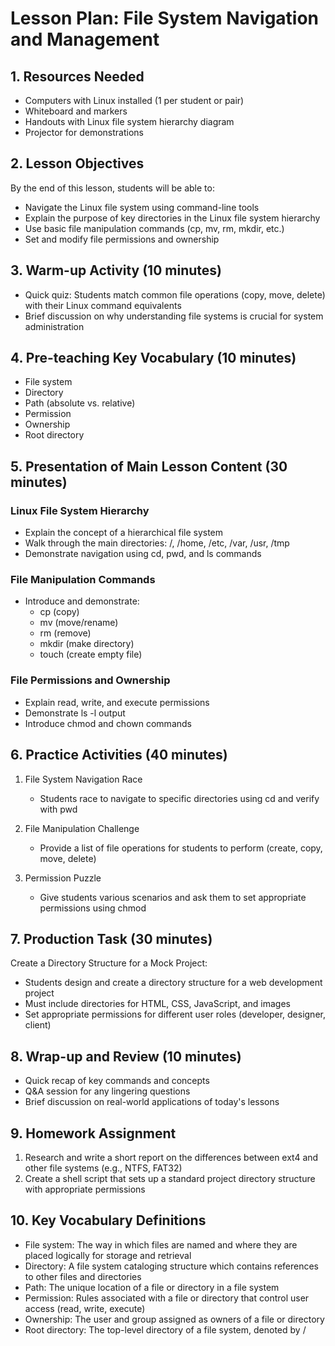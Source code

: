 # Lesson Plan: File System Navigation and Management

## 1. Resources Needed

- Computers with Linux installed (1 per student or pair)
- Whiteboard and markers
- Handouts with Linux file system hierarchy diagram
- Projector for demonstrations

## 2. Lesson Objectives

By the end of this lesson, students will be able to:
- Navigate the Linux file system using command-line tools
- Explain the purpose of key directories in the Linux file system hierarchy
- Use basic file manipulation commands (cp, mv, rm, mkdir, etc.)
- Set and modify file permissions and ownership

## 3. Warm-up Activity (10 minutes)

- Quick quiz: Students match common file operations (copy, move, delete) with their Linux command equivalents
- Brief discussion on why understanding file systems is crucial for system administration

## 4. Pre-teaching Key Vocabulary (10 minutes)

- File system
- Directory
- Path (absolute vs. relative)
- Permission
- Ownership
- Root directory

## 5. Presentation of Main Lesson Content (30 minutes)

### Linux File System Hierarchy
- Explain the concept of a hierarchical file system
- Walk through the main directories: /, /home, /etc, /var, /usr, /tmp
- Demonstrate navigation using cd, pwd, and ls commands

### File Manipulation Commands
- Introduce and demonstrate:
  - cp (copy)
  - mv (move/rename)
  - rm (remove)
  - mkdir (make directory)
  - touch (create empty file)

### File Permissions and Ownership
- Explain read, write, and execute permissions
- Demonstrate ls -l output
- Introduce chmod and chown commands

## 6. Practice Activities (40 minutes)

1. File System Navigation Race
   - Students race to navigate to specific directories using cd and verify with pwd

2. File Manipulation Challenge
   - Provide a list of file operations for students to perform (create, copy, move, delete)

3. Permission Puzzle
   - Give students various scenarios and ask them to set appropriate permissions using chmod

## 7. Production Task (30 minutes)

Create a Directory Structure for a Mock Project:
- Students design and create a directory structure for a web development project
- Must include directories for HTML, CSS, JavaScript, and images
- Set appropriate permissions for different user roles (developer, designer, client)

## 8. Wrap-up and Review (10 minutes)

- Quick recap of key commands and concepts
- Q&A session for any lingering questions
- Brief discussion on real-world applications of today's lessons

## 9. Homework Assignment

1. Research and write a short report on the differences between ext4 and other file systems (e.g., NTFS, FAT32)
2. Create a shell script that sets up a standard project directory structure with appropriate permissions

## 10. Key Vocabulary Definitions

- File system: The way in which files are named and where they are placed logically for storage and retrieval
- Directory: A file system cataloging structure which contains references to other files and directories
- Path: The unique location of a file or directory in a file system
- Permission: Rules associated with a file or directory that control user access (read, write, execute)
- Ownership: The user and group assigned as owners of a file or directory
- Root directory: The top-level directory of a file system, denoted by /